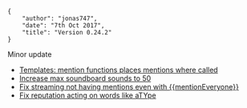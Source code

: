    {
        "author": "jonas747",
        "date": "7th Oct 2017",
        "title": "Version 0.24.2"
    }

Minor update

 - [Templates: mention functions places mentions where called](https://github.com/botlabs-gg/quackpdb/commit/e8740fa1010e9ae771c19d7768ab9f75dfde714c)
 - [Increase max soundboard sounds to 50](https://github.com/botlabs-gg/quackpdb/commit/525dab1b3deca018b5ab72b5b70d1896f2b3eca0)
 - [Fix streaming not having mentions even with {{mentionEveryone}}](https://github.com/botlabs-gg/quackpdb/commit/7a9659901a6e74b416c82541ccaaeca19ee8de20)
 - [Fix reputation acting on words like aTYpe](https://github.com/botlabs-gg/quackpdb/commit/d09a17f0403fcb37116321dc7512756f4bd9928e)